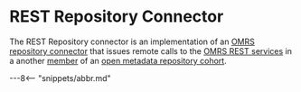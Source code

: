 <!-- SPDX-License-Identifier: CC-BY-4.0 -->
<!-- Copyright Contributors to the ODPi Egeria project. -->

# REST Repository Connector

The REST Repository connector is an implementation of an
[OMRS repository connector](connectors/repository-connector.md) that issues remote calls to the
[OMRS REST services](omrs-rest-services.md) in a another [member](./concepts/cohort-member) of an
[open metadata repository cohort](./services/omrs/cohort).



---8<-- "snippets/abbr.md"
